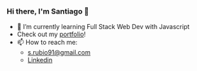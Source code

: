 ### Hi there, I'm Santiago 👋

- 🌱 I’m currently learning Full Stack Web Dev with Javascript
- Check out my [portfolio](https://santiagojavierrubio.herokuapp.com/)!
- 📫 How to reach me: 
    - s.rubio91@gmail.com
    - [Linkedin](https://www.linkedin.com/in/santiago-javier-rubio/)

<!--
**SantiagoJavierRubio/SantiagoJavierRubio** is a ✨ _special_ ✨ repository because its `README.md` (this file) appears on your GitHub profile.

Here are some ideas to get you started:

- 🔭 I’m currently working on ...
- 🌱 I’m currently learning ...
- 👯 I’m looking to collaborate on ...
- 🤔 I’m looking for help with ...
- 💬 Ask me about ...
- 📫 How to reach me: ...
- 😄 Pronouns: ...
- ⚡ Fun fact: ...
-->
